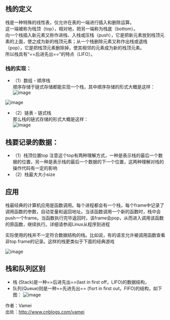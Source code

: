 ## 栈的定义
栈是一种特殊的线性表，仅允许在表的一端进行插入和删除运算。  
这一端被称为栈顶（top），相对地，把另一端称为栈底（bottom）。  
向一个栈插入新元素又称作进栈、入栈或压栈（push），它是把新元素放到栈顶元素的上面，使之成为新的栈顶元素；从一个栈删除元素又称作出栈或退栈（pop），它是把栈顶元素删除掉，使其相邻的元素成为新的栈顶元素。  
所以栈具有“==后进先出==”的特点（LIFO）。

### 栈的实现：
- （1）数组 - 顺序栈  
顺序存储于链式存储都能实现一个栈，其中顺序存储的形式大概是这样： 
![image](https://img-blog.csdn.net/20170812233811163?watermark/2/text/aHR0cDovL2Jsb2cuY3Nkbi5uZXQvY2hhaXBwMDYwNw==/font/5a6L5L2T/fontsize/400/fill/I0JBQkFCMA==/dissolve/70/gravity/SouthEast)

![image](https://images0.cnblogs.com/blog/413416/201303/14202428-55733c35a1504043bd9f8aa9d57059cb.png)

- （2）链表 - 链式栈  
那么栈的链式存储的形式大概是这样：   
![image](https://img-blog.csdn.net/20170813001143566?watermark/2/text/aHR0cDovL2Jsb2cuY3Nkbi5uZXQvY2hhaXBwMDYwNw==/font/5a6L5L2T/fontsize/400/fill/I0JBQkFCMA==/dissolve/70/gravity/SouthEast)
## 栈要记录的数据：
- （1）栈顶位置top
注意这个top有两种理解方式，一种是表示栈的最后一个数据的位置，另一种是表示栈的最后一个数据的下一个位置，这两种理解对栈的操作代码有一定的影响
- （2）栈最大大小size

## 应用
栈最经典的计算机应用是函数调用。每个进程都会有一个栈，每个frame中记录了调用函数的参数，自动变量和返回地址。当该函数调用一个新的函数时，栈中会 push一个frame。当函数执行完毕返回时，该frame会pop，从而进入调用该函数的原函数，继续执行。详细请参阅Linux从程序到进程

实际使用的栈并不一定符合数据结构的栈。比如说，有的语言允许被调用函数查看非top frame的记录。这样的栈更类似于下面的经典游戏

![image](https://images0.cnblogs.com/blog/413416/201303/14210036-768caff9a01f46aaa2984c50208f2c98.jpg)


## 栈和队列区别
- 栈 (Stack)是一种==后进先出==(last in first off，LIFO)的数据结构，
- 队列(Queue)则是一种==先进先出== (fisrt in first out，FIFO)的结构，如下图：
![image](https://images0.cnblogs.com/blog/94031/201401/151902127529.png)

作者：Vamei   
出处：http://www.cnblogs.com/vamei